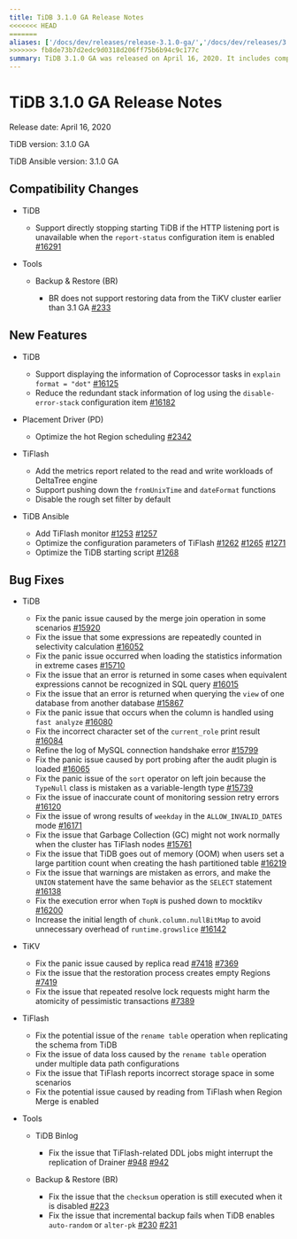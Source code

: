 ```yaml
---
title: TiDB 3.1.0 GA Release Notes
<<<<<<< HEAD
=======
aliases: ['/docs/dev/releases/release-3.1.0-ga/','/docs/dev/releases/3.1.0-ga/']
>>>>>>> fb8de73b7d2edc9d0318d206ff75b6b94c9c177c
summary: TiDB 3.1.0 GA was released on April 16, 2020. It includes compatibility changes, new features, bug fixes, and improvements for TiDB, TiFlash, TiKV, and tools like Backup & Restore and TiDB Binlog. Notable changes include support for displaying Coprocessor tasks, optimizing hot Region scheduling, and fixing various panic and data loss issues. The release also includes improvements to TiDB Ansible for better monitoring and configuration parameters.
---
```


# TiDB 3.1.0 GA Release Notes

Release date: April 16, 2020

TiDB version: 3.1.0 GA

TiDB Ansible version: 3.1.0 GA

## Compatibility Changes

+ TiDB

    - Support directly stopping starting TiDB if the HTTP listening port is unavailable when the `report-status` configuration item is enabled [#16291](https://github.com/pingcap/tidb/pull/16291)

+ Tools

    - Backup & Restore (BR)

        * BR does not support restoring data from the TiKV cluster earlier than 3.1 GA [#233](https://github.com/pingcap/br/pull/233)

## New Features

+ TiDB

    - Support displaying the information of Coprocessor tasks in `explain format = "dot"` [#16125](https://github.com/pingcap/tidb/pull/16125)
    - Reduce the redundant stack information of log using the `disable-error-stack` configuration item [#16182](https://github.com/pingcap/tidb/pull/16182)

+ Placement Driver (PD)

    - Optimize the hot Region scheduling [#2342](https://github.com/pingcap/pd/pull/2342)

+ TiFlash

    - Add the metrics report related to the read and write workloads of DeltaTree engine
    - Support pushing down the `fromUnixTime` and `dateFormat` functions
    - Disable the rough set filter by default

+ TiDB Ansible

    - Add TiFlash monitor [#1253](https://github.com/pingcap/tidb-ansible/pull/1253) [#1257](https://github.com/pingcap/tidb-ansible/pull/1257)
    - Optimize the configuration parameters of TiFlash [#1262](https://github.com/pingcap/tidb-ansible/pull/1262) [#1265](https://github.com/pingcap/tidb-ansible/pull/1265) [#1271](https://github.com/pingcap/tidb-ansible/pull/1271)
    - Optimize the TiDB starting script [#1268](https://github.com/pingcap/tidb-ansible/pull/1268)

## Bug Fixes

+ TiDB

    - Fix the panic issue caused by the merge join operation in some scenarios [#15920](https://github.com/pingcap/tidb/pull/15920)
    - Fix the issue that some expressions are repeatedly counted in selectivity calculation [#16052](https://github.com/pingcap/tidb/pull/16052)
    - Fix the panic issue occurred when loading the statistics information in extreme cases [#15710](https://github.com/pingcap/tidb/pull/15710)
    - Fix the issue that an error is returned in some cases when equivalent expressions cannot be recognized in SQL query [#16015](https://github.com/pingcap/tidb/pull/16015)
    - Fix the issue that an error is returned when querying the `view` of one database from another database [#15867](https://github.com/pingcap/tidb/pull/15867)
    - Fix the panic issue that occurs when the column is handled using `fast analyze` [#16080](https://github.com/pingcap/tidb/pull/16080)
    - Fix the incorrect character set of the `current_role` print result [#16084](https://github.com/pingcap/tidb/pull/16084)
    - Refine the log of MySQL connection handshake error [#15799](https://github.com/pingcap/tidb/pull/15799)
    - Fix the panic issue caused by port probing after the audit plugin is loaded [#16065](https://github.com/pingcap/tidb/pull/16065)
    - Fix the panic issue of the `sort` operator on left join because the `TypeNull` class is mistaken as a variable-length type [#15739](https://github.com/pingcap/tidb/pull/15739)
    - Fix the issue of inaccurate count of monitoring session retry errors [#16120](https://github.com/pingcap/tidb/pull/16120)
    - Fix the issue of wrong results of `weekday` in the `ALLOW_INVALID_DATES` mode [#16171](https://github.com/pingcap/tidb/pull/16171)
    - Fix the issue that Garbage Collection (GC) might not work normally when the cluster has TiFlash nodes [#15761](https://github.com/pingcap/tidb/pull/15761)
    - Fix the issue that TiDB goes out of memory (OOM) when users set a large partition count when creating the hash partitioned table [#16219](https://github.com/pingcap/tidb/pull/16219)
    - Fix the issue that warnings are mistaken as errors, and make the `UNION` statement have the same behavior as the `SELECT` statement [#16138](https://github.com/pingcap/tidb/pull/16138)
    - Fix the execution error when `TopN` is pushed down to mocktikv [#16200](https://github.com/pingcap/tidb/pull/16200)
    - Increase the initial length of `chunk.column.nullBitMap` to avoid unnecessary overhead of `runtime.growslice` [#16142](https://github.com/pingcap/tidb/pull/16142)

+ TiKV

    - Fix the panic issue caused by replica read [#7418](https://github.com/tikv/tikv/pull/7418) [#7369](https://github.com/tikv/tikv/pull/7369)
    - Fix the issue that the restoration process creates empty Regions [#7419](https://github.com/tikv/tikv/pull/7419)
    - Fix the issue that repeated resolve lock requests might harm the atomicity of pessimistic transactions [#7389](https://github.com/tikv/tikv/pull/7389)

+ TiFlash

    - Fix the potential issue of the `rename table` operation when replicating the schema from TiDB
    - Fix the issue of data loss caused by the `rename table` operation under multiple data path configurations
    - Fix the issue that TiFlash reports incorrect storage space in some scenarios
    - Fix the potential issue caused by reading from TiFlash when Region Merge is enabled

+ Tools

    - TiDB Binlog

        * Fix the issue that TiFlash-related DDL jobs might interrupt the replication of Drainer [#948](https://github.com/pingcap/tidb-binlog/pull/948) [#942](https://github.com/pingcap/tidb-binlog/pull/942)

    - Backup & Restore (BR)

        * Fix the issue that the `checksum` operation is still executed when it is disabled [#223](https://github.com/pingcap/br/pull/223)
        * Fix the issue that incremental backup fails when TiDB enables `auto-random` or `alter-pk` [#230](https://github.com/pingcap/br/pull/230) [#231](https://github.com/pingcap/br/pull/231)
